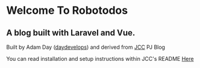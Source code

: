 # Welcome To Robotodos

## A blog built with Laravel and Vue.
<p>Built by Adam Day (<a href="https://www.daydevelops.com">daydevelops</a>) and derived from <a href="https://pigjian.com">JCC</a> PJ Blog

<p>You can read installation and setup instructions within JCC's README <a href="https://github.com/jcc/blog">Here</a></p>
